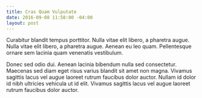 ```yaml
---
title: Cras Quam Vulputate
date: 2016-09-08 11:58:00 -04:00
layout: post
---
```


Curabitur blandit tempus porttitor. Nulla vitae elit libero, a pharetra augue. Nulla vitae elit libero, a pharetra augue. Aenean eu leo quam. Pellentesque ornare sem lacinia quam venenatis vestibulum.

Donec sed odio dui. Aenean lacinia bibendum nulla sed consectetur. Maecenas sed diam eget risus varius blandit sit amet non magna. Vivamus sagittis lacus vel augue laoreet rutrum faucibus dolor auctor. Nullam id dolor id nibh ultricies vehicula ut id elit. Vivamus sagittis lacus vel augue laoreet rutrum faucibus dolor auctor.
